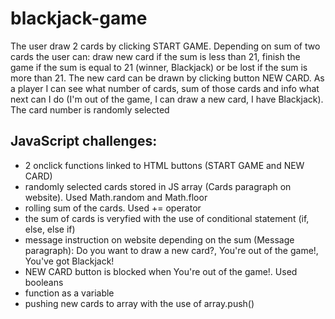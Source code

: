 # blackjack-game
 
The user draw 2 cards by clicking START GAME. Depending on sum of two cards the user can: draw new card if the sum is less than 21, finish the game if the sum is equal to 21 (winner, Blackjack) or be lost if the sum is more than 21. The new card can be drawn by clicking button NEW CARD. As a player I can see what number of cards, sum of those cards and info what next can I do (I'm out of the game, I can draw a new card, I have Blackjack). The card number is randomly selected

## JavaScript challenges:
- 2 onclick functions linked to HTML buttons (START GAME and NEW CARD)
- randomly selected cards stored in JS array (Cards paragraph on website). Used Math.random and Math.floor
- rolling sum of the cards. Used += operator
- the sum of cards is veryfied with the use of conditional statement (if, else, else if)
- message instruction on website depending on the sum (Message paragraph): Do you want to draw a new card?, You're out of the game!, You've got Blackjack!
- NEW CARD button is blocked when You're out of the game!. Used booleans
- function as a variable
- pushing new cards to array with the use of array.push()
